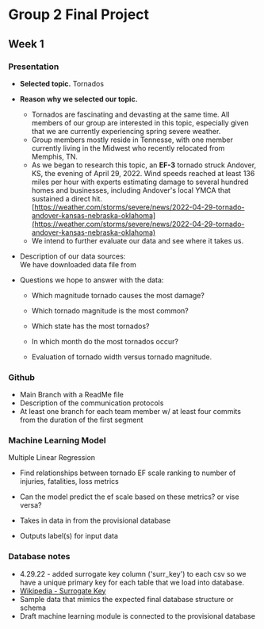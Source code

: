 # Group 2 Final Project

## Week 1 

### Presentation
   - **Selected topic.**
       Tornados
   - **Reason why we selected our topic.**  
     - Tornados are fascinating and devasting at the same time. All members of our group are interested in this topic, especially given that we are currently experiencing spring severe weather. 
     - Group members mostly reside in Tennesse, with one member currently living in the Midwest who recently relocated from Memphis, TN.
     - As we began to research this topic, an **EF-3** tornado struck Andover, KS, the evening of April 29, 2022. Wind speeds reached at least 136 miles per hour with experts estimating damage to several hundred homes and businesses, including Andover's local YMCA that sustained a direct hit.     
     [https://weather.com/storms/severe/news/2022-04-29-tornado-andover-kansas-nebraska-oklahoma](https://weather.com/storms/severe/news/2022-04-29-tornado-andover-kansas-nebraska-oklahoma)
     - We intend to further evaluate our data and see where it takes us.
     
   - Description of our data sources:   
      We have downloaded data file from 
      
   - Questions we hope to answer with the data: 
     - Which magnitude tornado causes the most damage?

     - Which tornado magnitude is the most common?

     - Which state has the most tornados?

     - In which month do the most tornados occur? 

     - Evaluation of tornado width versus tornado magnitude.

### Github
  - Main Branch with a ReadMe file 
  - Description of the communication protocols
  - At least one branch for each team member w/ at least four commits from the duration of the first segment

### Machine Learning Model
Multiple Linear Regression
   - Find relationships between tornado EF scale ranking to number of injuries, fatalities, loss metrics
   - Can the model predict the ef scale based on these metrics? or vise versa?
   
  - Takes in data in from the provisional database
  - Outputs label(s) for input data

### Database notes
  - 4.29.22 - added surrogate key column ('surr_key') to each csv so we have a unique primary key for each table that we load into database.
  - [Wikipedia - Surrogate Key](https://en.wikipedia.org/wiki/Surrogate_key) 
  - Sample data that mimics the expected final database structure or schema
  - Draft machine learning module is connected to the provisional database
